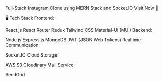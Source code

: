 Full-Stack Instagram Clone using MERN Stack and Socket.IO
Visit Now 🚀

🖥️ Tech Stack
Frontend:

React.js
React Router
Redux
Tailwind CSS
Material-UI (MUI)
Backend:

Node.js
Express.js
MongoDB
JWT (JSON Web Tokens)
Realtime Communication:

Socket.IO
Cloud Storage:

AWS S3
Cloudinary
Mail Service:

SendGrid
